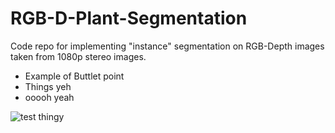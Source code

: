 # RGB-D-Plant-Segmentation
Code repo for implementing "instance" segmentation on RGB-Depth images taken from 1080p stereo images. 

* Example of Buttlet point 
* Things yeh 
* ooooh yeah 

![test thingy](C:\Users\Indy-Windows\Desktop\ZED.jpg)

